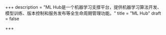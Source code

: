 +++
description = "ML Hub是一个机器学习支撑平台，提供机器学习算法开发、模型训练、版本控制和服务发布等全生命周期管理功能。"
title = "ML Hub"
draft = false

+++
